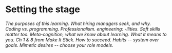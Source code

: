 # Setting the stage

_The purposes of this learning._
_What hiring managers seek, and why._
_Coding vs. programming._
_Professionalism._
_engineering: -ilities._
_Soft skills matter too._
_Meta-cognition, what we know about learning. What it means to you._
_Ch 1 & 8 from Make It Stick._
_How to succeed._
_Habits -- system over goals._
_Mimetic desires -- choose your role models._

